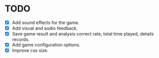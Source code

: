 # TODO

- [X] Add sound effects for the game.
- [X] Add visual and audio feedback.
- [X] Save game result and analysis correct rate, total time played, details records.
- [X] Add game configuration options.
- [X] Improve css size.
